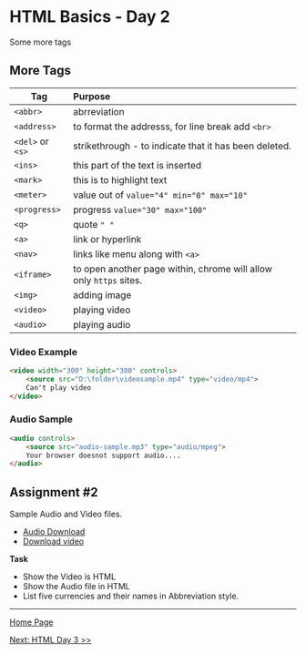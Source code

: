 # HTML Basics - Day 2

Some more tags

## More Tags

| Tag |   Purpose |
|-----|:----------|
| `<abbr>` | abrreviation |
| `<address>` | to format the addresss, for line break add `<br>` |
| `<del>` or `<s>` | strikethrough - to indicate that it has been deleted. |
| `<ins>` | this part of the text is inserted |
| `<mark>` | this is to highlight text|
| `<meter>` | value out of `value="4" min="0" max="10"` |
| `<progress>` | progress `value="30" max="100"` |
| `<q>` | quote `" "` |
| `<a>` | link or hyperlink |
| `<nav>` | links like menu along with `<a>`|
| `<iframe>` | to open another page within, chrome will allow only `https` sites. |
| `<img>` | adding image |
| `<video>` | playing video |
| `<audio>` | playing audio |

### Video Example

```html
<video width="300" height="300" controls> 
	<source src="D:\folder\videosample.mp4" type="video/mp4">
	Can't play video
</video>
```

### Audio Sample 

```html
<audio controls>
	<source src="audio-sample.mp3" type="audio/mpeg">
	Your browser doesnot support audio.... 
</audio> 
```

## Assignment #2

Sample Audio and Video files.
- [Audio Download](https://file-examples-com.github.io/uploads/2017/11/file_example_MP3_700KB.mp3)
- [Download video](https://file-examples-com.github.io/uploads/2017/04/file_example_MP4_480_1_5MG.mp4)

**Task**

- Show the Video is HTML
- Show the Audio file in HTML
- List five currencies and their names in Abbreviation style.

---

[Home Page](../README.md)

[Next: HTML Day 3 >>](03-html-day-03.md)
